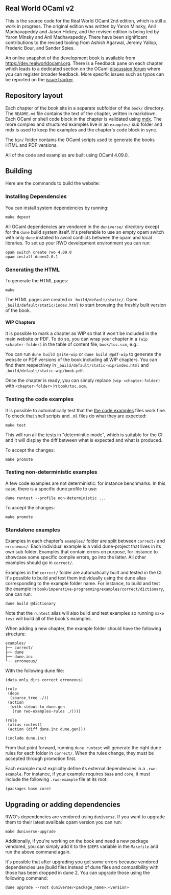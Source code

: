 Real World OCaml v2
-------------------

This is the source code for the Real World OCaml 2nd edition, which is
still a work in progress.  The original edition was written by Yaron
Minsky, Anil Madhavapeddy and Jason Hickey, and the revised edition is
being led by Yaron Minsky and Anil Madhavapeddy.  There have been
significant contributions to the revised tooling from Ashish Agarwal,
Jeremy Yallop, Frederic Bour, and Sander Spies.

An online snapshot of the development book is available from
<https://dev.realworldocaml.org>.  There is a Feedback pane on each
chapter which leads to a dedicated section on the OCaml [discussion
forum](https://discuss.ocaml.org) where you can register broader
feedback.  More specific issues such as typos can be reported on the
[issue tracker](https://github.com/realworldocaml/book/issues).

## Repository layout

Each chapter of the book sits in a separate subfolder of the `book/`
directory.  The `README.md` file contains the text of the chapter,
written in markdown.  Each OCaml or shell code block in the chapter is
validated using [mdx](https://github.com/realworldocaml/mdx). The more
complex and structured examples live in an `examples/` sub folder and
mdx is used to keep the examples and the chapter's code block in sync.

The `bin/` folder contains the OCaml scripts used to generate the books HTML
and PDF versions.

All of the code and examples are built using OCaml 4.09.0.

## Building

Here are the commands to build the website:

### Installing Dependencies

You can install system dependencies by running:

```
make depext
```

All OCaml dependencies are vendored in the `duniverse/` directory except
for the `dune` build system itself. It's preferable to use an empty opam switch
with only `dune` installed to avoid conflicts between the opam and local
libraries. To set up your RWO development environment you can run:

```
opam switch create rwo 4.09.0
opam install dune=2.0.1
```

### Generating the HTML

To generate the HTML pages:

```
make
```

The HTML pages are created in `_build/default/static/`.
Open `_build/default/static/index.html` to start browsing the
freshly built version of the book.

#### WIP Chapters

It is possible to mark a chapter as WIP so that it won't be included in the main
website or PDF.  To do so, you can wrap your chapter in a
`(wip <chapter-folder)` in the table of content file, `book/toc.scm`, e.g.:

You can run `dune build @site-wip` or `dune build @pdf-wip` to generate the
website or PDF versions of the book including all WIP chapters. You can find
them respectivey in `_build/default/static-wip/index.html` and
`_build/default/static-wip/book.pdf`.

Once the chapter is ready, you can simply replace `(wip <chapter-folder)` with
`<chapter-folder>` in `book/toc.scm`.

### Testing the code examples

It is possible to automatically test that
the [the code examples](./examples/code) files work fine. To check that shell
scripts and `.ml` files do what they are expected:

```
make test
```

This will run all the tests in "determinitic mode", which is suitable for the
CI and it will display the diff between what is expected and what is produced.

To accept the changes:

```
make promote
```

### Testing non-deterministic examples

A few code examples are not deterministic: for instance benchmarks. In
this case, there is a specific dune profile to use:

```
dune runtest --profile non-deterministic ...
```

To accept the changes:

```
make promote
```

### Standalone examples

Examples in each chapter's `examples/` folder are split between
`correct/` and `erroneous/`.  Each individual example is a valid
dune-project that lives in its own sub folder.  Examples that contain
errors on purpose, for instance to showcase some specific compile
errors, go into the latter. All other examples should go in
`correct/`.

Examples in the `correct/` folder are automatically built and tested
in the CI.  It's possible to build and test them individually using
the dune alias corresponding to the example folder name. For instance,
to build and test the example in
`book/imperative-programming/examples/correct/dictionary`, one can
run:

```
dune build @dictionary
```

Note that the `runtest` alias will also build and test examples so
running `make test` will build all of the book's examples.

When adding a new chapter, the example folder should have the
following structure:

```
examples/
├── correct/
├── dune
├── dune.inc
└── erroneous/
```

With the following dune file:

```
(data_only_dirs correct erroneous)

(rule
 (deps
  (source_tree ./))
 (action
  (with-stdout-to dune.gen
   (run rwo-examples-rules ./))))

(rule
 (alias runtest)
 (action (diff dune.inc dune.gen)))

(include dune.inc)
```

From that point forward, running `dune runtest` will generate the
right dune rules for each folder in `correct/`. When the rules change,
they must be accepted through promotion first.

Each example must explicitly define its external dependencies in a
`.rwo-example`. For instance, if your example requires `base` and
`core`, it must include the following `.rwo-example` file at its root:

```
(packages base core)
```

## Upgrading or adding dependencies

RWO's dependencies are vendored using `duniverse`. If you want to
upgrade them to their latest availbale opam version you can run:

```
make duniverse-upgrade
```

Additionally, if you're working on the book and need a new package
vendored, you can simply add it to the `$DEPS` variable in the
`Makefile` and run the above command again.

It's possible that after upgrading you get some errors because
vendored dependencies use jbuild files instead of dune files and
compatibility with those has been dropped in dune 2. You can upgrade
those using the following command:

```
dune upgrade --root duniverse/<package_name>.<version>
```
